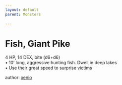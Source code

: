 ```yaml
---
layout: default
parent: Monsters 
   
--- 
```

# Fish, Giant Pike
4 HP, 14 DEX, bite (d6+d6)  
• 10’ long, aggressive hunting fish. Dwell in deep lakes  
• Use their great speed to surprise victims  





author: [xenio](https://xenioinabottle.blogspot.com/2021/02/classic-monsters-for-cairnito-part-1.html) 


